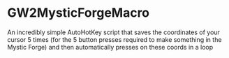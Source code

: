 # GW2MysticForgeMacro
An incredibly simple AutoHotKey script that saves the coordinates of your cursor 5 times (for the 5 button presses required to make something in the Mystic Forge) and then automatically presses on these coords in a loop
